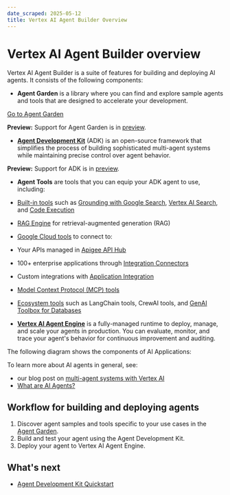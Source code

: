 ```yaml
---
date_scraped: 2025-05-12
title: Vertex AI Agent Builder Overview
---
```


# Vertex AI Agent Builder overview 

Vertex AI Agent Builder is a suite of features for building and
deploying AI agents. It consists of the following components:

- **Agent Garden** is a library where you can find and explore sample agents
 and tools that are designed to accelerate your development.

 [Go to Agent Garden](https://console.cloud.google.com/vertex-ai/agents/agent-garden)

 **Preview:** Support for Agent Garden is in [preview](https://cloud.google.com/products#product-launch-stages).
- [**Agent Development Kit**](https://google.github.io/adk-docs/)
 (ADK) is an open-source framework that simplifies the process of building
 sophisticated multi-agent systems while maintaining precise control over
 agent behavior.

 **Preview:** Support for ADK is in [preview](https://cloud.google.com/products#product-launch-stages).
- **Agent Tools** are tools that you can equip your ADK agent to use, including:

 - [Built-in tools](https://google.github.io/adk-docs/tools/built-in-tools/) such as [Grounding with Google Search](https://cloud.google.com/vertex-ai/generative-ai/docs/multimodal/ground-with-google-search), [Vertex AI Search](https://cloud.google.com/generative-ai-app-builder/docs/enterprise-search-introduction), and [Code Execution](../multimodal/code-execution_1.md)
 - [RAG Engine](https://cloud.google.com/vertex-ai/generative-ai/docs/rag-quickstart#run-rag) for retrieval-augmented generation (RAG)
 - [Google Cloud tools](https://google.github.io/adk-docs/tools/google-cloud-tools/) to connect to:

 - Your APIs managed in [Apigee API Hub](/apigee/docs/apihub/what-is-api-hub)
 - 100+ enterprise applications through [Integration Connectors](/integration-connectors/docs/all-integration-connectors)
 - Custom integrations with [Application Integration](/application-integration/docs/overview)
 - [Model Context Protocol (MCP) tools](https://google.github.io/adk-docs/tools/mcp-tools/)
 - [Ecosystem tools](https://google.github.io/adk-docs/tools/third-party-tools/) such as LangChain tools, CrewAI tools, and [GenAI Toolbox for Databases](https://github.com/googleapis/genai-toolbox)
- [**Vertex AI Agent Engine**](https://cloud.google.com/vertex-ai/generative-ai/docs/agent-engine/overview)
 is a fully-managed runtime to deploy, manage, and scale your agents in
 production. You can evaluate, monitor, and trace your agent's behavior for
 continuous improvement and auditing.

The following diagram shows the components of AI Applications:

To learn more about AI agents in general, see:

- our blog post on [multi-agent systems with Vertex AI](/blog/products/ai-machine-learning/build-and-manage-multi-system-agents-with-vertex-ai)
- [What are AI Agents?](/discover/what-are-ai-agents)

## Workflow for building and deploying agents

1. Discover agent samples and tools specific to your use cases in the [Agent Garden](https://console.cloud.google.com/vertex-ai/agents/agent-garden).
2. Build and test your agent using the Agent Development Kit.
3. Deploy your agent to Vertex AI Agent Engine.

## What's next

- [Agent Development Kit Quickstart](https://cloud.google.com/vertex-ai/generative-ai/docs/agent-development-kit/quickstart)